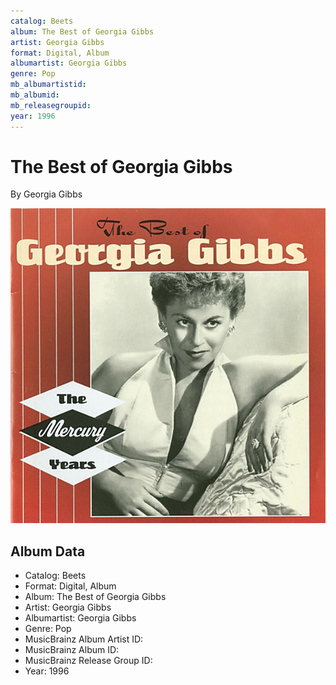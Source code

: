 ```yaml
---
catalog: Beets
album: The Best of Georgia Gibbs
artist: Georgia Gibbs
format: Digital, Album
albumartist: Georgia Gibbs
genre: Pop
mb_albumartistid: 
mb_albumid: 
mb_releasegroupid: 
year: 1996
---
```


# The Best of Georgia Gibbs

By Georgia Gibbs

![](../../assets/beetscovers/Georgia_Gibbs-The_Best_of_Georgia_Gibbs.jpg)

## Album Data

- Catalog: Beets
- Format: Digital, Album
- Album: The Best of Georgia Gibbs
- Artist: Georgia Gibbs
- Albumartist: Georgia Gibbs
- Genre: Pop
- MusicBrainz Album Artist ID: 
- MusicBrainz Album ID: 
- MusicBrainz Release Group ID: 
- Year: 1996

